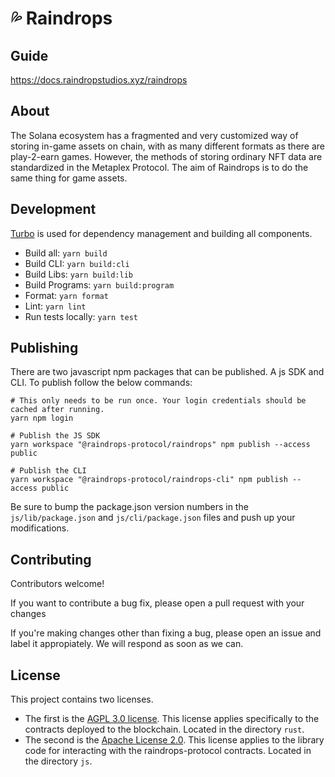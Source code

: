 # 💦 Raindrops

## Guide

https://docs.raindropstudios.xyz/raindrops

## About

The Solana ecosystem has a fragmented and very customized way of storing in-game assets on chain, with as many different formats as there are play-2-earn games. However, the methods of storing ordinary NFT data are standardized in the Metaplex Protocol. The aim of Raindrops is to do the same thing for game assets.

## Development 

[Turbo](https://turborepo.org/) is used for dependency management and building all components.

- Build all: `yarn build`
- Build CLI: `yarn build:cli`
- Build Libs: `yarn build:lib`
- Build Programs: `yarn build:program`
- Format: `yarn format`
- Lint: `yarn lint`
- Run tests locally: `yarn test`

## Publishing

There are two javascript npm packages that can be published. A js SDK and CLI. To publish follow the below commands:

```
# This only needs to be run once. Your login credentials should be cached after running.
yarn npm login

# Publish the JS SDK
yarn workspace "@raindrops-protocol/raindrops" npm publish --access public

# Publish the CLI
yarn workspace "@raindrops-protocol/raindrops-cli" npm publish --access public
```

Be sure to bump the package.json version numbers in the `js/lib/package.json` and `js/cli/package.json` files and push up your modifications.

## Contributing

Contributors welcome!

If you want to contribute a bug fix, please open a pull request with your changes

If you're making changes other than fixing a bug, please open an issue and label it appropiately. We will respond as soon as we can.

## License

This project contains two licenses.

- The first is the [AGPL 3.0 license](rust/LICENSE). This license applies specifically to the contracts deployed to the blockchain. Located in the directory `rust`.
- The second is the [Apache License 2.0](js/LICENSE). This license applies to the library code for interacting with the raindrops-protocol contracts. Located in the directory `js`.
